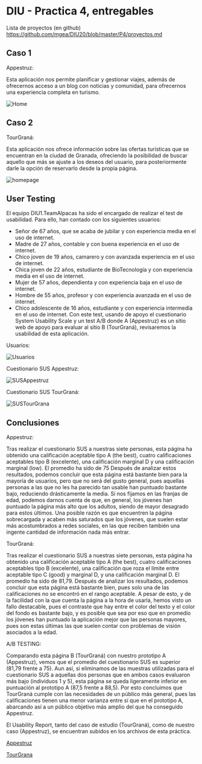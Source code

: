 # DIU - Practica 4, entregables

Lista de proyectos (en github) https://github.com/mgea/DIU20/blob/master/P4/proyectos.md


## Caso 1

Appestruz:

Esta aplicación nos permite planificar y gestionar viajes, además de ofrecernos acceso a un blog con noticias y comunidad, para ofrecernos una experiencia completa en turismo.

![Home](https://user-images.githubusercontent.com/62568912/120049892-c4014680-c01b-11eb-8167-1937d142fbc2.png)



## Caso 2

TourGraná: 

Esta aplicación nos ofrece información sobre las ofertas turísticas que se encuentran en la ciudad de Granada, ofreciendo la posibilidad de buscar aquello que más se ajuste a los deseos del usuario, para posteriormente darle la opción de reservarlo desde la propia página.
 
![homepage](https://user-images.githubusercontent.com/62568912/120049904-ce234500-c01b-11eb-8983-0e773decd31a.png)


## User Testing

El equipo DIU1.TeamAlpacas ha sido el encargado de realizar el test de usabilidad. Para ello, han contado con los siguientes usuarios:
-	Señor de 67 años, que se acaba de jubilar y con experiencia media en el uso de internet.
-	Madre de 27 años, contable y con buena experiencia en el uso de internet.
-	Chico joven de 19 años, camarero y con avanzada experiencia en el uso de internet.
-	Chica joven de 22 años, estudiante de BioTecnología y con experiencia media en el uso de internet.
-	Mujer de 57 años, dependienta y con experiencia baja en el uso de internet.
-	Hombre de 55 años, profesor y con experiencia avanzada en el uso de internet.
-	Chico adolescente de 16 años, estudiante y con experiencia intermedia en el uso de internet.
Con este test, usando de apoyo el cuestionario System Usability Scale y un test A/B donde A (Appestruz) es un sitio web de apoyo para evaluar al sitio B (TourGraná), revisaremos la usabilidad de esta aplicación.

Usuarios:

![Usuarios](https://user-images.githubusercontent.com/62568912/120050077-66b9c500-c01c-11eb-8ca0-ac411fc47803.png)


Cuestionario SUS Appestruz:

![SUSAppestruz](https://user-images.githubusercontent.com/62568912/120050508-cc5a8100-c01d-11eb-9b92-dca53157a60f.png)


Cuestionario SUS TourGraná:

![SUSTourGrana](https://user-images.githubusercontent.com/62568912/120050575-cfee0800-c01d-11eb-88ad-2bb00eb1d11a.png)


## Conclusiones

Appestruz:

Tras realizar el cuestionario SUS a nuestras siete personas, esta página ha obtenido una calificación aceptable tipo A (the best), cuatro calificaciones aceptables tipo B (excelente), una calificación marginal D y una calificación marginal (low). El promedio ha sido de 75
Después de analizar estos resultados, podemos concluir que esta página está bastante bien para la mayoría de usuarios, pero que no será del gusto general, pues aquellas personas a las que no les ha parecido tan usable han puntuado bastante bajo, reduciendo drásticamente la media.
Si nos fijamos en las franjas de edad, podemos darnos cuenta de que, en general, los jóvenes han puntuado la página más alto que los adultos, siendo de mayor desagrado para estos últimos. Una posible razón es que encuentren la página sobrecargada y acaben más saturados que los jóvenes, que suelen estar más acostumbrados a redes sociales, en las que reciben también una ingente cantidad de información nada más entrar. 


TourGraná:

Tras realizar el cuestionario SUS a nuestras siete personas, esta página ha obtenido una calificación aceptable tipo A (the best), cuatro calificaciones aceptables tipo B (excelente), una calificación que roza el límite entre aceptable tipo C (good) y marginal D, y una calificación marginal D. El promedio ha sido de 81,79.
Después de analizar los resultados, podemos concluir que esta página está bastante bien, pues solo una de las calificaciones no se encontró en el rango aceptable.
A pesar de esto, y de la facilidad con la que cuenta la página a la hora de usarla, hemos visto un fallo destacable, pues el contraste que hay entre el color del texto y el color del fondo es bastante bajo, y es posible que sea por eso que en promedio los jóvenes han puntuado la aplicación mejor que las personas mayores, pues son estas últimas las que suelen contar con problemas de visión asociados a la edad.

A/B TESTING:

Comparando esta página B (TourGraná) con nuestro prototipo A (Appestruz), vemos que el promedio del cuestionario SUS es superior (81,79 frente a 75). 
Aun así, si eliminamos de las muestras utilizadas para el cuestionario SUS a aquellas dos personas que en ambos casos evaluaron más bajo (individuos 1 y 5), esta página se queda ligeramente inferior en puntuación al prototipo A (87,5 frente a 88,5). 
Por esto concluimos que TourGraná cumple con las necesidades de un público más general, pues las calificaciones tienen una menor varianza entre sí que en el prototipo A, abarcando así a un público objetivo más amplio del que ha conseguido Appestruz.

El Usability Report, tanto del caso de estudio (TourGraná), como de nuestro caso (Appestruz), se encuentran subidos en los archivos de esta práctica.

[Appestruz](https://github.com/susolr/DIU21/blob/master/P4/DIU_report-template-usability-testOK-A-Appestruz.pdf)

[TourGrana](https://github.com/susolr/DIU21/blob/master/P4/DIU_report-template-usability-testOK-B-TourGrana.pdf)

